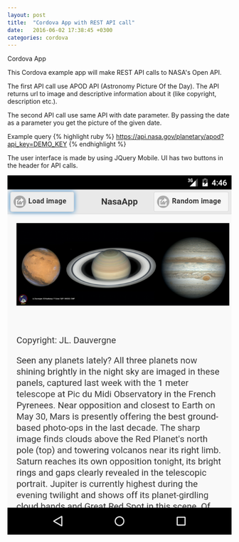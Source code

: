 ```yaml
---
layout: post
title:  "Cordova App with REST API call"
date:   2016-06-02 17:38:45 +0300
categories: cordova
---
```

Cordova App

This Cordova example app will make REST API calls to NASA's Open API.

The first API call use APOD API (Astronomy Picture Of the Day). The API returns url to image and descriptive information about it (like copyright, description etc.).

The second API call use same API with date parameter. By passing the date as a parameter you get the picture of the given date.

Example query
{% highlight ruby %}
https://api.nasa.gov/planetary/apod?api_key=DEMO_KEY
{% endhighlight %}

The user interface is made by using JQuery Mobile. UI has two buttons in the header for API calls.

![screenshot](img/Screenshot_20160602.png)


